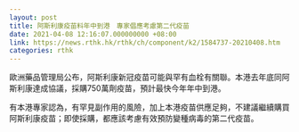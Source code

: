 ```yaml
---
layout: post
title: 阿斯利康疫苗料年中到港　專家倡應考慮第二代疫苗
date: 2021-04-08 12:16:07.000000000 +08:00
link: https://news.rthk.hk/rthk/ch/component/k2/1584737-20210408.htm
categories: rthk
---
```


歐洲藥品管理局公布，阿斯利康新冠疫苗可能與罕有血栓有關聯。本港去年底同阿斯利康達成協議，採購750萬劑疫苗，預計最快今年年中到港。

有本港專家認為，有罕見副作用的風險，加上本港疫苗供應足夠，不建議繼續購買阿斯利康疫苗；即使採購，都應該考慮有效預防變種病毒的第二代疫苗。
